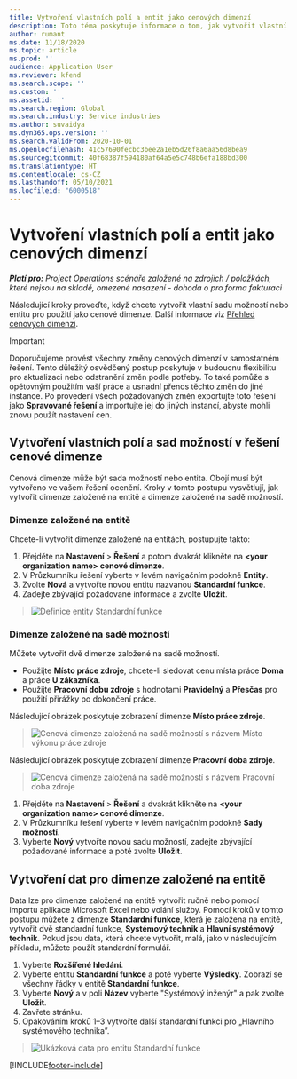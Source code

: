 ```yaml
---
title: Vytvoření vlastních polí a entit jako cenových dimenzí
description: Toto téma poskytuje informace o tom, jak vytvořit vlastní sady možností nebo entity.
author: rumant
ms.date: 11/18/2020
ms.topic: article
ms.prod: ''
audience: Application User
ms.reviewer: kfend
ms.search.scope: ''
ms.custom: ''
ms.assetid: ''
ms.search.region: Global
ms.search.industry: Service industries
ms.author: suvaidya
ms.dyn365.ops.version: ''
ms.search.validFrom: 2020-10-01
ms.openlocfilehash: 41c57690fecbc3bee2a1eb5d26f8a6aa56d8bea9
ms.sourcegitcommit: 40f68387f594180af64a5e5c748b6efa188bd300
ms.translationtype: HT
ms.contentlocale: cs-CZ
ms.lasthandoff: 05/10/2021
ms.locfileid: "6000518"
---
```

# <a name="create-custom-fields-and-entities-as-pricing-dimensions"></a>Vytvoření vlastních polí a entit jako cenových dimenzí

_**Platí pro:** Project Operations scénáře založené na zdrojích / položkách, které nejsou na skladě, omezené nasazení - dohoda o pro forma fakturaci_

Následující kroky proveďte, když chcete vytvořit vlastní sadu možností nebo entitu pro použití jako cenové dimenze. Další informace viz [Přehled cenových dimenzí](pricing-dimensions-overview.md).  

> [!IMPORTANT]
> Doporučujeme provést všechny změny cenových dimenzí v samostatném řešení. Tento důležitý osvědčený postup poskytuje v budoucnu flexibilitu pro aktualizaci nebo odstranění změn podle potřeby. To také pomůže s opětovným použitím vaší práce a usnadní přenos těchto změn do jiné instance. Po provedení všech požadovaných změn exportujte toto řešení jako **Spravované řešení** a importujte jej do jiných instancí, abyste mohli znovu použít nastavení cen.

  
## <a name="create-custom-fields-and-option-sets-in-the-pricing-dimension-solution"></a>Vytvoření vlastních polí a sad možností v řešení cenové dimenze

Cenová dimenze může být sada možností nebo entita. Obojí musí být vytvořeno ve vašem řešení ocenění. Kroky v tomto postupu vysvětlují, jak vytvořit dimenze založené na entitě a dimenze založené na sadě možností.

### <a name="entity-based-dimensions"></a>Dimenze založené na entitě
Chcete-li vytvořit dimenze založené na entitách, postupujte takto:

1. Přejděte na **Nastavení** > **Řešení** a potom dvakrát klikněte na **\<your organization name> cenové dimenze**.
2. V Průzkumníku řešení vyberte v levém navigačním podokně **Entity**.
3. Zvolte **Nová** a vytvořte novou entitu nazvanou **Standardní funkce**. 
4. Zadejte zbývající požadované informace a zvolte **Uložit**.

> ![Definice entity Standardní funkce](media/Standard-Title-entity-definition.png)

### <a name="option-set-based-dimensions"></a>Dimenze založené na sadě možností 
Můžete vytvořit dvě dimenze založené na sadě možností. 

- Použijte **Místo práce zdroje**, chcete-li sledovat cenu místa práce **Doma** a práce **U zákazníka**. 
- Použijte **Pracovní dobu zdroje** s hodnotami **Pravidelný** a **Přesčas** pro použití přirážky po dokončení práce.

Následující obrázek poskytuje zobrazení dimenze **Místo práce zdroje**. 

> ![Cenová dimenze založená na sadě možností s názvem Místo výkonu práce zdroje](media/Option-set-PD-called-Resource-Work-Location.png)

Následující obrázek poskytuje zobrazení dimenze **Pracovní doba zdroje**. 

> ![Cenová dimenze založená na sadě možností s názvem Pracovní doba zdroje](media/Option-set-PD-called-Resource-Work-Hours.png)

1. Přejděte na **Nastavení** > **Řešení** a dvakrát klikněte na **\<your organization name> cenové dimenze**. 
2. V Průzkumníku řešení vyberte v levém navigačním podokně **Sady možností**. 
3. Vyberte **Nový** vytvořte novou sadu možností, zadejte zbývající požadované informace a poté zvolte **Uložit**.

## <a name="create-data-for-entity-based-dimensions"></a>Vytvoření dat pro dimenze založené na entitě

Data lze pro dimenze založené na entitě vytvořit ručně nebo pomocí importu aplikace Microsoft Excel nebo volání služby. Pomocí kroků v tomto postupu můžete z dimenze **Standardní funkce**, která je založena na entitě, vytvořit dvě standardní funkce, **Systémový technik** a **Hlavní systémový technik**. Pokud jsou data, která chcete vytvořit, malá, jako v následujícím příkladu, můžete použít standardní formulář.

1. Vyberte **Rozšířené hledání**.
2. Vyberte entitu **Standardní funkce** a poté vyberte **Výsledky**. Zobrazí se všechny řádky v entitě **Standardní funkce**.
3. Vyberte **Nový** a v poli **Název** vyberte "Systémový inženýr" a pak zvolte **Uložit**.
4. Zavřete stránku. 
5. Opakováním kroků 1–3 vytvořte další standardní funkci pro „Hlavního systémového technika”.

> ![Ukázková data pro entitu Standardní funkce](media/ST-data.png)


[!INCLUDE[footer-include](../includes/footer-banner.md)]